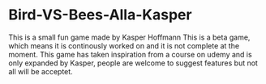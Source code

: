 # Bird-VS-Bees-Alla-Kasper

This is a small fun game made by Kasper Hoffmann
This is a beta game, which means it is continously worked on and it is not complete at the moment.
This game has taken inspiration from a course on udemy and is only expanded by Kasper, people are welcome to suggest features but not all will be acceptet.
